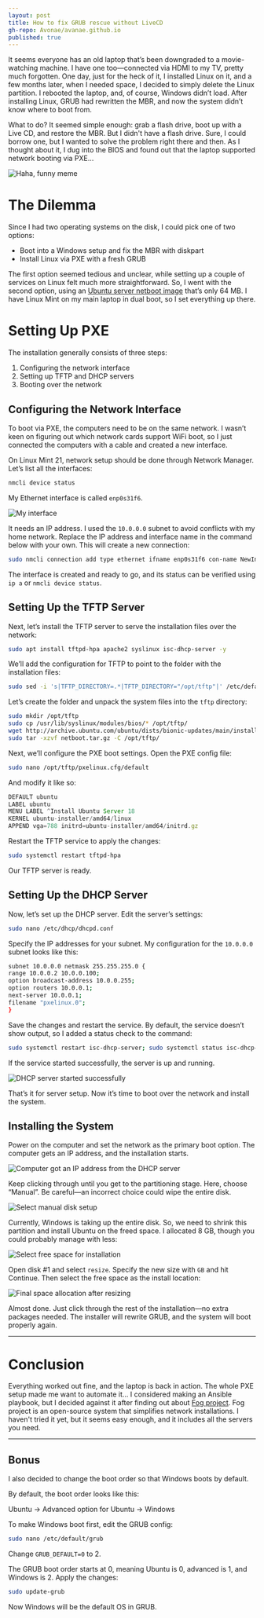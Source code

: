 ```yaml
---
layout: post
title: How to fix GRUB rescue without LiveCD
gh-repo: Avonae/avanae.github.io
published: true
---
```


It seems everyone has an old laptop that’s been downgraded to a movie-watching machine. I have one too—connected via HDMI to my TV, pretty much forgotten. One day, just for the heck of it, I installed Linux on it, and a few months later, when I needed space, I decided to simply delete the Linux partition. I rebooted the laptop, and, of course, Windows didn’t load. After installing Linux, GRUB had rewritten the MBR, and now the system didn’t know where to boot from.

What to do? It seemed simple enough: grab a flash drive, boot up with a Live CD, and restore the MBR. But I didn't have a flash drive. Sure, I could borrow one, but I wanted to solve the problem right there and then. As I thought about it, I dug into the BIOS and found out that the laptop supported network booting via PXE…

![Haha, funny meme](/assets/img/fixing-Grub/000.jpg)

# The Dilemma

Since I had two operating systems on the disk, I could pick one of two options:

- Boot into a Windows setup and fix the MBR with diskpart
- Install Linux via PXE with a fresh GRUB

The first option seemed tedious and unclear, while setting up a couple of services on Linux felt much more straightforward. So, I went with the second option, using an [Ubuntu server netboot image](http://archive.ubuntu.com/ubuntu/dists/bionic-updates/main/installer-amd64/current/images/netboot/netboot.tar.gz) that’s only 64 MB. I have Linux Mint on my main laptop in dual boot, so I set everything up there.

# Setting Up PXE

The installation generally consists of three steps:

1. Configuring the network interface
2. Setting up TFTP and DHCP servers
3. Booting over the network

## Configuring the Network Interface

To boot via PXE, the computers need to be on the same network. I wasn’t keen on figuring out which network cards support WiFi boot, so I just connected the computers with a cable and created a new interface.

On Linux Mint 21, network setup should be done through Network Manager. Let’s list all the interfaces:

```bash
nmcli device status
```

My Ethernet interface is called `enp0s31f6`.

![My interface](/assets/img/fixing-Grub/00.png)

It needs an IP address. I used the `10.0.0.0` subnet to avoid conflicts with my home network. Replace the IP address and interface name in the command below with your own. This will create a new connection:

```bash
sudo nmcli connection add type ethernet ifname enp0s31f6 con-name NewInterface ipv4.addresses 10.0.0.1/24 ipv4.dns "8.8.8.8" ipv4.method manual connection.autoconnect yes
```

The interface is created and ready to go, and its status can be verified using `ip a` or `nmcli device status`.

## Setting Up the TFTP Server

Next, let’s install the TFTP server to serve the installation files over the network:

```bash
sudo apt install tftpd-hpa apache2 syslinux isc-dhcp-server -y
```

We’ll add the configuration for TFTP to point to the folder with the installation files:

```bash
sudo sed -i 's|TFTP_DIRECTORY=.*|TFTP_DIRECTORY="/opt/tftp"|' /etc/default/tftpd-hpa
```

Let’s create the folder and unpack the system files into the `tftp` directory:

```bash
sudo mkdir /opt/tftp
sudo cp /usr/lib/syslinux/modules/bios/* /opt/tftp/
wget http://archive.ubuntu.com/ubuntu/dists/bionic-updates/main/installer-amd64/current/images/netboot/netboot.tar.gz
sudo tar -xzvf netboot.tar.gz -C /opt/tftp/
```

Next, we’ll configure the PXE boot settings. Open the PXE config file:

```bash
sudo nano /opt/tftp/pxelinux.cfg/default
```

And modify it like so:

```jsx
DEFAULT ubuntu
LABEL ubuntu
MENU LABEL ^Install Ubuntu Server 18
KERNEL ubuntu-installer/amd64/linux
APPEND vga=788 initrd=ubuntu-installer/amd64/initrd.gz
```

Restart the TFTP service to apply the changes:

```bash
sudo systemctl restart tftpd-hpa
```

Our TFTP server is ready.

## Setting Up the DHCP Server

Now, let’s set up the DHCP server. Edit the server’s settings:

```bash
sudo nano /etc/dhcp/dhcpd.conf
```

Specify the IP addresses for your subnet. My configuration for the `10.0.0.0` subnet looks like this:

```bash
subnet 10.0.0.0 netmask 255.255.255.0 {
range 10.0.0.2 10.0.0.100;
option broadcast-address 10.0.0.255;
option routers 10.0.0.1;
next-server 10.0.0.1;
filename "pxelinux.0";
}
```

Save the changes and restart the service. By default, the service doesn’t show output, so I added a status check to the command:

```bash
sudo systemctl restart isc-dhcp-server; sudo systemctl status isc-dhcp-server --no-pager
```

If the service started successfully, the server is up and running.

![DHCP server started successfully](/assets/img/fixing-Grub/01.png)

That’s it for server setup. Now it’s time to boot over the network and install the system.

## Installing the System

Power on the computer and set the network as the primary boot option. The computer gets an IP address, and the installation starts.

![Computer got an IP address from the DHCP server](/assets/img/fixing-Grub/1.png)

Keep clicking through until you get to the partitioning stage. Here, choose “Manual”. Be careful—an incorrect choice could wipe the entire disk.

![Select manual disk setup](/assets/img/fixing-Grub/2.png)

Currently, Windows is taking up the entire disk. So, we need to shrink this partition and install Ubuntu on the freed space. I allocated 8 GB, though you could probably manage with less:

![Select free space for installation](/assets/img/fixing-Grub/3.png)

Open disk #1 and select `resize`. Specify the new size with `GB` and hit Continue. Then select the free space as the install location:

![Final space allocation after resizing](/assets/img/fixing-Grub/4.png)

Almost done. Just click through the rest of the installation—no extra packages needed. The installer will rewrite GRUB, and the system will boot properly again.

---

# Conclusion

Everything worked out fine, and the laptop is back in action. The whole PXE setup made me want to automate it… I considered making an Ansible playbook, but I decided against it after finding out about [Fog project](https://fogproject.org/). Fog project is an open-source system that simplifies network installations. I haven't tried it yet, but it seems easy enough, and it includes all the servers you need.

---

## Bonus

I also decided to change the boot order so that Windows boots by default.

By default, the boot order looks like this:

Ubuntu → Advanced option for Ubuntu → Windows

To make Windows boot first, edit the GRUB config:

```bash
sudo nano /etc/default/grub
```

Change `GRUB_DEFAULT=0` to 2.

The GRUB boot order starts at 0, meaning Ubuntu is 0, advanced is 1, and Windows is 2. Apply the changes:

```bash
sudo update-grub
```

Now Windows will be the default OS in GRUB.